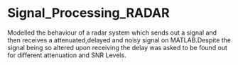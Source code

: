 # Signal_Processing_RADAR
Modelled the behaviour of a radar system which sends out a signal and then receives a attenuated,delayed and noisy signal on MATLAB.Despite the signal being so altered upon receiving the delay was asked to be found out for different attenuation and SNR Levels.
